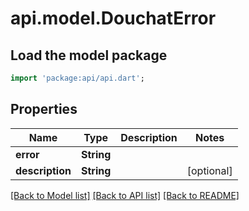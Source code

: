 # api.model.DouchatError

## Load the model package
```dart
import 'package:api/api.dart';
```

## Properties
Name | Type | Description | Notes
------------ | ------------- | ------------- | -------------
**error** | **String** |  | 
**description** | **String** |  | [optional] 

[[Back to Model list]](../README.md#documentation-for-models) [[Back to API list]](../README.md#documentation-for-api-endpoints) [[Back to README]](../README.md)


